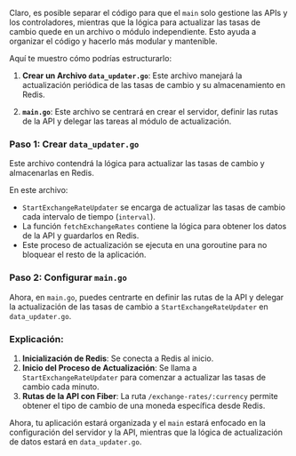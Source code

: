 Claro, es posible separar el código para que el `main` solo gestione las APIs y los controladores, mientras que la lógica para actualizar las tasas de cambio quede en un archivo o módulo independiente. Esto ayuda a organizar el código y hacerlo más modular y mantenible.

Aquí te muestro cómo podrías estructurarlo:

1. **Crear un Archivo `data_updater.go`**: Este archivo manejará la actualización periódica de las tasas de cambio y su almacenamiento en Redis.

2. **`main.go`**: Este archivo se centrará en crear el servidor, definir las rutas de la API y delegar las tareas al módulo de actualización.

### Paso 1: Crear `data_updater.go`

Este archivo contendrá la lógica para actualizar las tasas de cambio y almacenarlas en Redis.

En este archivo:
- `StartExchangeRateUpdater` se encarga de actualizar las tasas de cambio cada intervalo de tiempo (`interval`).
- La función `fetchExchangeRates` contiene la lógica para obtener los datos de la API y guardarlos en Redis.
- Este proceso de actualización se ejecuta en una goroutine para no bloquear el resto de la aplicación.

### Paso 2: Configurar `main.go`

Ahora, en `main.go`, puedes centrarte en definir las rutas de la API y delegar la actualización de las tasas de cambio a `StartExchangeRateUpdater` en `data_updater.go`.



### Explicación:

1. **Inicialización de Redis**: Se conecta a Redis al inicio.
2. **Inicio del Proceso de Actualización**: Se llama a `StartExchangeRateUpdater` para comenzar a actualizar las tasas de cambio cada minuto.
3. **Rutas de la API con Fiber**: La ruta `/exchange-rates/:currency` permite obtener el tipo de cambio de una moneda específica desde Redis.

Ahora, tu aplicación estará organizada y el `main` estará enfocado en la configuración del servidor y la API, mientras que la lógica de actualización de datos estará en `data_updater.go`.
